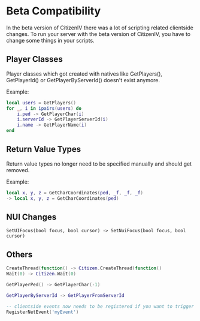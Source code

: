 # Beta Compatibility

In the beta version of CitizenIV there was a lot of scripting related clientside changes. To run your server with the beta version of CitizenIV, you have to change some things in your scripts.

## Player Classes

Player classes which got created with natives like GetPlayers(), GetPlayerId() or GetPlayerByServerId() doesn't exist anymore.

Example:
```lua
local users = GetPlayers()
for _, i in ipairs(users) do
    i.ped -> GetPlayerChar(i)
    i.serverId -> GetPlayerServerId(i)
    i.name -> GetPlayerName(i)
end
```

## Return Value Types

Return value types no longer need to be specified manually and should get removed.

Example:
```lua
local x, y, z = GetCharCoordinates(ped, _f, _f, _f)
-> local x, y, z = GetCharCoordinates(ped)
```

## NUI Changes

```SetUIFocus(bool focus, bool cursor) -> SetNuiFocus(bool focus, bool cursor)```

## Others

```lua
CreateThread(function() -> Citizen.CreateThread(function()
Wait(0) -> Citizen.Wait(0)

GetPlayerPed() -> GetPlayerChar(-1)

GetPlayerByServerId -> GetPlayerFromServerId

-- clientside events now needs to be registered if you want to trigger them from serverside
RegisterNetEvent('myEvent')
```
